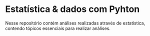 #  Estatística & dados com Pyhton 

Nesse repositório contém análises realizadas através de estatística, contendo tópicos essenciais para realizar análises.
